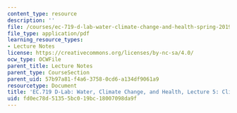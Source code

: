 ```yaml
---
content_type: resource
description: ''
file: /courses/ec-719-d-lab-water-climate-change-and-health-spring-2019/fd0ec78d51355bc019bc18007098da9f_MITEC_719S19_lec5.pdf
file_type: application/pdf
learning_resource_types:
- Lecture Notes
license: https://creativecommons.org/licenses/by-nc-sa/4.0/
ocw_type: OCWFile
parent_title: Lecture Notes
parent_type: CourseSection
parent_uid: 57b97a81-f4a6-3758-0cd6-a134df9061a9
resourcetype: Document
title: 'EC.719 D-Lab: Water, Climate Change, and Health, Lecture 5: Climate Modelling'
uid: fd0ec78d-5135-5bc0-19bc-18007098da9f
---
```

